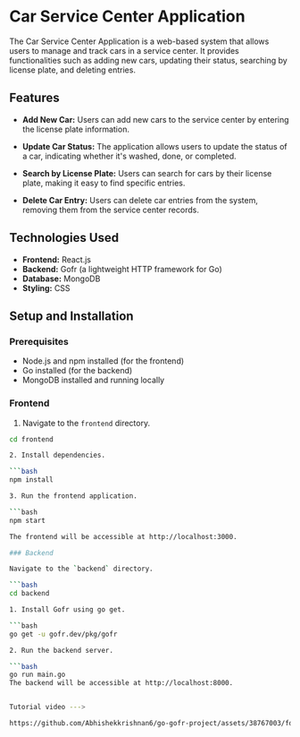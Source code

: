 # Car Service Center Application

The Car Service Center Application is a web-based system that allows users to manage and track cars in a service center. It provides functionalities such as adding new cars, updating their status, searching by license plate, and deleting entries.

## Features

- **Add New Car:** Users can add new cars to the service center by entering the license plate information.

- **Update Car Status:** The application allows users to update the status of a car, indicating whether it's washed, done, or completed.

- **Search by License Plate:** Users can search for cars by their license plate, making it easy to find specific entries.

- **Delete Car Entry:** Users can delete car entries from the system, removing them from the service center records.

## Technologies Used

- **Frontend:** React.js
- **Backend:** Gofr (a lightweight HTTP framework for Go)
- **Database:** MongoDB
- **Styling:** CSS

## Setup and Installation

### Prerequisites

- Node.js and npm installed (for the frontend)
- Go installed (for the backend)
- MongoDB installed and running locally

### Frontend

1. Navigate to the `frontend` directory.

```bash
cd frontend

2. Install dependencies.

```bash
npm install

3. Run the frontend application.

```bash
npm start

The frontend will be accessible at http://localhost:3000. 

### Backend

Navigate to the `backend` directory.

```bash
cd backend

1. Install Gofr using go get.

```bash
go get -u gofr.dev/pkg/gofr

2. Run the backend server.

```bash
go run main.go
The backend will be accessible at http://localhost:8000.


Tutorial video --->

https://github.com/Abhishekkrishnan6/go-gofr-project/assets/38767003/fd709b3b-ac69-4923-a67e-178b471c2053


